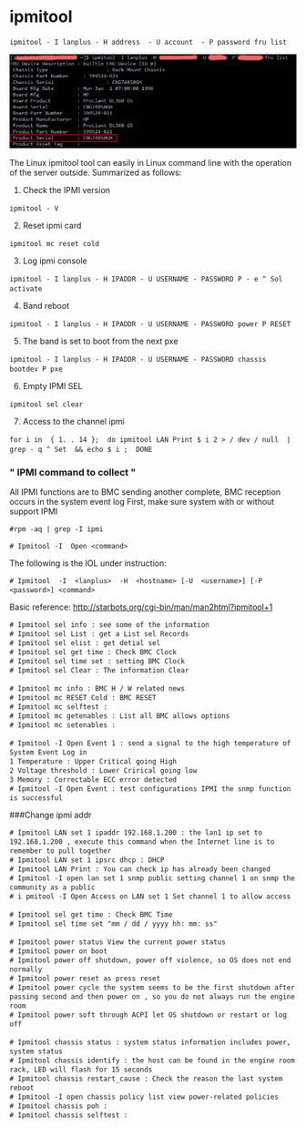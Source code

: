# ipmitool

```
ipmitool - I lanplus - H address  - U account  - P password fru list
```

![](20130109201441_76203.jpg)

The Linux ipmitool tool can easily in Linux command line with the operation of the server outside. 
Summarized as follows: 

1. Check the IPMI version

`ipmitool - V`

2. Reset ipmi card

`ipmitool mc reset cold`

3. Log ipmi console

`ipmitool - I lanplus - H IPADDR - U USERNAME - PASSWORD P - e ^ Sol activate`

4. Band reboot

`ipmitool - I lanplus - H IPADDR - U USERNAME - PASSWORD power P RESET`

5. The band is set to boot from the next pxe

`ipmitool - I lanplus - H IPADDR - U USERNAME - PASSWORD chassis bootdev P pxe`

6. Empty IPMI SEL

`ipmitool sel clear`

7. Access to the channel ipmi

`for i in  { 1. . 14 };  do ipmitool LAN Print $ i 2 > / dev / null  | grep - q ^ Set  && echo $ i ;  DONE`

### " IPMI command to collect " 
All IPMI functions are to BMC sending another complete, BMC reception occurs in the system event log
First, make sure system with or without support IPMI 
```
#rpm -aq | grep -I ipmi
```
 
```
# Ipmitool -I  Open <command>
```

The following is the IOL under instruction:
```
# Ipmitool  -I  <lanplus>  -H  <hostname> [-U  <username>] [-P  <password>] <command>
```

Basic reference: http://starbots.org/cgi-bin/man/man2html?ipmitool+1

```
# Ipmitool sel info : see some of the information
# Ipmitool sel List : get a List sel Records
# Ipmitool sel elist : get detial sel
# Ipmitool sel get time : Check BMC Clock
# Ipmitool sel time set : setting BMC Clock
# Ipmitool sel Clear : The information Clear
 
# Ipmitool mc info : BMC H / W related news
# Ipmitool mc RESET Cold : BMC RESET
# Ipmitool mc selftest :
# Ipmitool mc getenables : List all BMC allows options
# Ipmitool mc setenables :

# Ipmitool -I Open Event 1 : send a signal to the high temperature of System Event Log in
1 Temperature : Upper Critical going High
2 Voltage threshold : Lower Crirical going low
3 Memory : Correctable ECC error detected
# Ipmitool -I Open Event : test configurations IPMI the snmp function is successful
```

###Change ipmi addr
```
# Ipmitool LAN set 1 ipaddr 192.168.1.200 : the lan1 ip set to 192.168.1.200 , execute this command when the Internet line is to remember to pull together
# Ipmitool LAN set 1 ipsrc dhcp : DHCP
# Ipmitool LAN Print : You can check ip has already been changed
# Ipmitool -I open lan set 1 snmp public setting channel 1 on snmp the community as a public 
# i pmitool -I Open Access on LAN set 1 Set channel 1 to allow access
 
# Ipmitool sel get time : Check BMC Time
# Ipmitool sel time set "mm / dd / yyyy hh: mm: ss"
 
# Ipmitool power status View the current power status
# Ipmitool power on boot
# Ipmitool power off shutdown, power off violence, so OS does not end normally
# Ipmitool power reset as press reset
# Ipmitool power cycle the system seems to be the first shutdown after passing second and then power on , so you do not always run the engine room
# Ipmitool power soft through ACPI let OS shutdown or restart or log off
 
# Ipmitool chassis status : system status information includes power, system status
# Ipmitool chassis identify : the host can be found in the engine room rack, LED will flash for 15 seconds
# Ipmitool chassis restart_cause : Check the reason the last system reboot
# Ipmitool -I open chassis policy list view power-related policies
# Ipmitool chassis poh :
# Ipmitool chassis selftest :
```